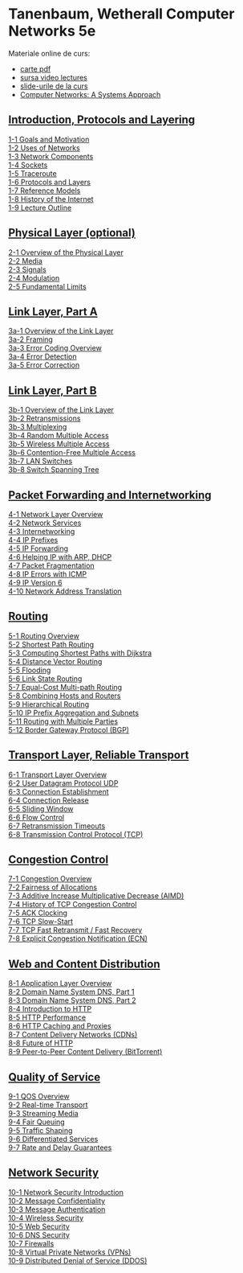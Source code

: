 Tanenbaum, Wetherall Computer Networks 5e
=========================================
Materiale online de curs:
- [carte pdf](http://www.uoitc.edu.iq/images/documents/informatics-institute/exam_materials/Computer%20Networks%20-%20A%20Tanenbaum%20-%205th%20edition.pdf)
- [sursa video lectures](https://media.pearsoncmg.com/ph/streaming/esm/tanenbaum5e_videonotes/tanenbaum_videoNotes.html)
- [slide-urile de la curs](http://nlp.unibuc.ro/people/liviu.html#Courses)
- [Computer Networks: A Systems Approach](https://book.systemsapproach.org/foundation.html)

[Introduction, Protocols and Layering](http://index-of.es/Varios-2/Computer%20Networks%205th%20Edition.pdf#page=25)
------------------------------------

[1-1 Goals and Motivation](http://mediaplayer.pearsoncmg.com/_ph_cc_ecs_set.title.1-1_Goals_and_Motivation__/ph/streaming/esm/tanenbaum5e_videonotes/1_1_goals_motivation_cn5e.m4v "1-1 Goals and Motivation")  
[1-2 Uses of Networks](http://mediaplayer.pearsoncmg.com/_ph_cc_ecs_set.title.1-2_Uses_of_Networks__/ph/streaming/esm/tanenbaum5e_videonotes/1_2_network_uses_cn5e.m4v "1-2 Uses of Networks")  
[1-3 Network Components](http://mediaplayer.pearsoncmg.com/_ph_cc_ecs_set.title.1-3_Network_Components__/ph/streaming/esm/tanenbaum5e_videonotes/1_3_network_components_cn5e.m4v "1-3 Network Components")  
[1-4 Sockets](http://mediaplayer.pearsoncmg.com/_ph_cc_ecs_set.title.1-4_Sockets__/ph/streaming/esm/tanenbaum5e_videonotes/1_4_sockets_cn5e.m4v "1-4 Sockets")  
[1-5 Traceroute](http://mediaplayer.pearsoncmg.com/_ph_cc_ecs_set.title.1-5_Traceroute__/ph/streaming/esm/tanenbaum5e_videonotes/1_5_traceroute_cn5e.m4v "1-5 Traceroute")  
[1-6 Protocols and Layers](http://mediaplayer.pearsoncmg.com/_ph_cc_ecs_set.title.1-6_Protocols_and_Layers__/ph/streaming/esm/tanenbaum5e_videonotes/1_6_protocol_layers_cn5e.m4v "1-6 Protocols and Layers")  
[1-7 Reference Models](http://mediaplayer.pearsoncmg.com/_ph_cc_ecs_set.title.1-7_Reference_Models__/ph/streaming/esm/tanenbaum5e_videonotes/1_7_reference_layers_cn5e.m4v "1-7 Reference Models")  
[1-8 History of the Internet](http://mediaplayer.pearsoncmg.com/_ph_cc_ecs_set.title.1-8_History_of_the_Internet__/ph/streaming/esm/tanenbaum5e_videonotes/1_8_internet_history_cn5e.m4v "1-8 History of the Internet")  
[1-9 Lecture Outline](http://mediaplayer.pearsoncmg.com/_ph_cc_ecs_set.title.1-9_Lecture_Outline__/ph/streaming/esm/tanenbaum5e_videonotes/1_9_lecture_outline_cn5e.m4v "1-9 Lecture Outline")

[Physical Layer (optional)](http://index-of.es/Varios-2/Computer%20Networks%205th%20Edition.pdf#page=113)
--------------

[2-1 Overview of the Physical Layer](http://mediaplayer.pearsoncmg.com/_ph_cc_ecs_set.title.2-1_Overview_of_the_Physical_Layer__/ph/streaming/esm/tanenbaum5e_videonotes/2_1_physical_overview_cn5e.m4v "2-1 Overview of the Physical Layer")  
[2-2 Media](http://mediaplayer.pearsoncmg.com/_ph_cc_ecs_set.title.2-2_Media__/ph/streaming/esm/tanenbaum5e_videonotes/2_2_media_cn5e.m4v "2-2 Media")  
[2-3 Signals](http://mediaplayer.pearsoncmg.com/_ph_cc_ecs_set.title.2-3_Signals__/ph/streaming/esm/tanenbaum5e_videonotes/2_3_signals_cn5e.m4v "2-3 Signals")  
[2-4 Modulation](http://mediaplayer.pearsoncmg.com/_ph_cc_ecs_set.title.2-4_Modulation__/ph/streaming/esm/tanenbaum5e_videonotes/2_4_modulation_cn5e.m4v "2-4 Modulation")  
[2-5 Fundamental Limits](http://mediaplayer.pearsoncmg.com/_ph_cc_ecs_set.title.2-5_Fundamental_Limits__/ph/streaming/esm/tanenbaum5e_videonotes/2_5_limits_cn5e.m4v "2-5 Fundamental Limits")

[Link Layer, Part A](http://index-of.es/Varios-2/Computer%20Networks%205th%20Edition.pdf#page=218)
------------------

[3a-1 Overview of the Link Layer](http://mediaplayer.pearsoncmg.com/_ph_cc_ecs_set.title.3a-1_Overview_of_the_Link_Layer__/ph/streaming/esm/tanenbaum5e_videonotes/3a_1_link_overview_cn5e.m4v "3a-1 Overview of the Link Layer")  
[3a-2 Framing](http://mediaplayer.pearsoncmg.com/_ph_cc_ecs_set.title.3a-2_Framing__/ph/streaming/esm/tanenbaum5e_videonotes/3a_2_framing_cn5e.m4v "3a-2 Framing")  
[3a-3 Error Coding Overview](http://mediaplayer.pearsoncmg.com/_ph_cc_ecs_set.title.3a-3_Error_Coding_Overview__/ph/streaming/esm/tanenbaum5e_videonotes/3a_3_error_overview_cn5e.m4v "3a-3 Error Coding Overview")  
[3a-4 Error Detection](http://mediaplayer.pearsoncmg.com/_ph_cc_ecs_set.title.3a-4_Error_Detection__/ph/streaming/esm/tanenbaum5e_videonotes/3a_4_error_detection_cn5e.m4v "3a-4 Error Detection")  
[3a-5 Error Correction](http://mediaplayer.pearsoncmg.com/_ph_cc_ecs_set.title.3a-5_Error_Correction__/ph/streaming/esm/tanenbaum5e_videonotes/3a_5_error_correction_cn5e.m4v "3a-5 Error Correction")

[Link Layer, Part B](http://index-of.es/Varios-2/Computer%20Networks%205th%20Edition.pdf#page=281)
------------------

[3b-1 Overview of the Link Layer](http://mediaplayer.pearsoncmg.com/_ph_cc_ecs_set.title.3b-1_Overview_of_the_Link_Layer__/ph/streaming/esm/tanenbaum5e_videonotes/3b_1_link_overview_cn5e.m4v "3b-1 Overview of the Link Layer")  
[3b-2 Retransmissions](http://mediaplayer.pearsoncmg.com/_ph_cc_ecs_set.title.3b-2_Retransmissions__/ph/streaming/esm/tanenbaum5e_videonotes/3b_2_arq_cn5e.m4v "3b-2 Retransmissions")  
[3b-3 Multiplexing](http://mediaplayer.pearsoncmg.com/_ph_cc_ecs_set.title.3b-3_Multiplexing__/ph/streaming/esm/tanenbaum5e_videonotes/3b_3_multiplexing_cn5e.m4v "3b-3 Multiplexing")  
[3b-4 Random Multiple Access](http://mediaplayer.pearsoncmg.com/_ph_cc_ecs_set.title.3b-4_Random_Multiple_Access__/ph/streaming/esm/tanenbaum5e_videonotes/3b_4_random_access_cn5e.m4v "3b-4 Random Multiple Access")  
[3b-5 Wireless Multiple Access](http://mediaplayer.pearsoncmg.com/_ph_cc_ecs_set.title.3b-5_Wireless_Multiple_Access__/ph/streaming/esm/tanenbaum5e_videonotes/3b_5_wireless_access_cn5e.m4v "3b-5 Wireless Multiple Access")  
[3b-6 Contention-Free Multiple Access](http://mediaplayer.pearsoncmg.com/_ph_cc_ecs_set.title.3b-6_Contention-Free_Multiple_Access__/ph/streaming/esm/tanenbaum5e_videonotes/3b_6_contention_free_cn5e.m4v "3b-6 Contention-Free Multiple Access")  
[3b-7 LAN Switches](http://mediaplayer.pearsoncmg.com/_ph_cc_ecs_set.title.3b-7_LAN_Switches__/ph/streaming/esm/tanenbaum5e_videonotes/3b_7_switches_cn5e.m4v "3b-7 LAN Switches")  
[3b-8 Switch Spanning Tree](http://mediaplayer.pearsoncmg.com/_ph_cc_ecs_set.title.3b-8_Switch_Spanning_Tree__/ph/streaming/esm/tanenbaum5e_videonotes/3b_8_spanning_tree_cn5e.m4v "3b-8 Switch Spanning Tree")

[Packet Forwarding and Internetworking](http://index-of.es/Varios-2/Computer%20Networks%205th%20Edition.pdf#page=379)
-------------------------------------

[4-1 Network Layer Overview](http://mediaplayer.pearsoncmg.com/_ph_cc_ecs_set.title.4-1_Network_Layer_Overview__/ph/streaming/esm/tanenbaum5e_videonotes/4_1_network_overview_cn5e.m4v "4-1 Network Layer Overview")  
[4-2 Network Services](http://mediaplayer.pearsoncmg.com/_ph_cc_ecs_set.title.4-2_Network_Services__/ph/streaming/esm/tanenbaum5e_videonotes/4_2_network_service_cn5e.m4v "4-2 Network Services")  
[4-3 Internetworking](http://mediaplayer.pearsoncmg.com/_ph_cc_ecs_set.title.4-3_Internetworking__/ph/streaming/esm/tanenbaum5e_videonotes/4_3_internetworking_cn5e.m4v "4-3 Internetworking")  
[4-4 IP Prefixes](http://mediaplayer.pearsoncmg.com/_ph_cc_ecs_set.title.4-4_IP_Prefixes__/ph/streaming/esm/tanenbaum5e_videonotes/4_4_ip_prefixes_cn5e.m4v "4-4 IP Prefixes")  
[4-5 IP Forwarding](http://mediaplayer.pearsoncmg.com/_ph_cc_ecs_set.title.4-5_IP_Forwarding__/ph/streaming/esm/tanenbaum5e_videonotes/4_5_ip_forwarding_cn5e.m4v "4-5 IP Forwarding")  
[4-6 Helping IP with ARP, DHCP](http://mediaplayer.pearsoncmg.com/_ph_cc_ecs_set.title.4-6_Helping_IP_with_ARP,_DHCP__/ph/streaming/esm/tanenbaum5e_videonotes/4_6_ip_helpers_cn5e.m4v "4-6 Helping IP with ARP, DHCP")  
[4-7 Packet Fragmentation](http://mediaplayer.pearsoncmg.com/_ph_cc_ecs_set.title.4-7_Packet_Fragmentation__/ph/streaming/esm/tanenbaum5e_videonotes/4_7_fragmentation_cn5e.m4v "4-7 Packet Fragmentation")  
[4-8 IP Errors with ICMP](http://mediaplayer.pearsoncmg.com/_ph_cc_ecs_set.title.4-8_IP_Errors_with_ICMP__/ph/streaming/esm/tanenbaum5e_videonotes/4_8_ip_errors_cn5e.m4v "4-8 IP Errors with ICMP")  
[4-9 IP Version 6](http://mediaplayer.pearsoncmg.com/_ph_cc_ecs_set.title.4-9_IP_Version_6__/ph/streaming/esm/tanenbaum5e_videonotes/4_9_ipv6_cn5e.m4v "4-9 IP Version 6")  
[4-10 Network Address Translation](http://mediaplayer.pearsoncmg.com/_ph_cc_ecs_set.title.4-10_Network_Address_Translation__/ph/streaming/esm/tanenbaum5e_videonotes/4_10_nat_cn5e.m4v "4-10 Network Address Translation")

[Routing](http://index-of.es/Varios-2/Computer%20Networks%205th%20Edition.pdf#page=386)
-------

[5-1 Routing Overview](http://mediaplayer.pearsoncmg.com/_ph_cc_ecs_set.title.5-1_Routing_Overview__/ph/streaming/esm/tanenbaum5e_videonotes/5_1_routing_overview_cn5e.m4v "5-1 Routing Overview")  
[5-2 Shortest Path Routing](http://mediaplayer.pearsoncmg.com/_ph_cc_ecs_set.title.5-2_Shortest_Path_Routing__/ph/streaming/esm/tanenbaum5e_videonotes/5_2_shortest_path_cn5e.m4v "5-2 Shortest Path Routing")  
[5-3 Computing Shortest Paths with Dijkstra](http://mediaplayer.pearsoncmg.com/_ph_cc_ecs_set.title.5-3_Computing_Shortest_Paths_with_Dijkstra__/ph/streaming/esm/tanenbaum5e_videonotes/5_3_dijkstra_cn5e.m4v "5-3 Computing Shortest Paths with Dijkstra")  
[5-4 Distance Vector Routing](http://mediaplayer.pearsoncmg.com/_ph_cc_ecs_set.title.5-4_Distance_Vector_Routing__/ph/streaming/esm/tanenbaum5e_videonotes/5_4_distance_vector_cn5e.m4v "5-4 Distance Vector Routing")  
[5-5 Flooding](http://mediaplayer.pearsoncmg.com/_ph_cc_ecs_set.title.5-5_Flooding__/ph/streaming/esm/tanenbaum5e_videonotes/5_5_flooding_cn5e.m4v "5-5 Flooding")  
[5-6 Link State Routing](http://mediaplayer.pearsoncmg.com/_ph_cc_ecs_set.title.5-6_Link_State_Routing__/ph/streaming/esm/tanenbaum5e_videonotes/5_6_link_state_cn5e.m4v "5-6 Link State Routing")  
[5-7 Equal-Cost Multi-path Routing](http://mediaplayer.pearsoncmg.com/_ph_cc_ecs_set.title.5-7_Equal-Cost_Multi-path_Routing__/ph/streaming/esm/tanenbaum5e_videonotes/5_7_ecmp_cn5e.m4v "5-7 Equal-Cost Multi-path Routing")  
[5-8 Combining Hosts and Routers](http://mediaplayer.pearsoncmg.com/_ph_cc_ecs_set.title.5-8_Combining_Hosts_and_Routers__/ph/streaming/esm/tanenbaum5e_videonotes/5_8_hosts_router_cn5e.m4v "5-8 Combining Hosts and Routers")  
[5-9 Hierarchical Routing](http://mediaplayer.pearsoncmg.com/_ph_cc_ecs_set.title.5-9_Hierarchical_Routing__/ph/streaming/esm/tanenbaum5e_videonotes/5_9_hierarchical_cn5e.m4v "5-9 Hierarchical Routing")  
[5-10 IP Prefix Aggregation and Subnets](http://mediaplayer.pearsoncmg.com/_ph_cc_ecs_set.title.5-10_IP_Prefix_Aggregation_and_Subnets__/ph/streaming/esm/tanenbaum5e_videonotes/5_10_aggregation_cn5e.m4v "5-10 IP Prefix Aggregation and Subnets")  
[5-11 Routing with Multiple Parties](http://mediaplayer.pearsoncmg.com/_ph_cc_ecs_set.title.5-11_Routing_with_Multiple_Parties__/ph/streaming/esm/tanenbaum5e_videonotes/5_11_policy_cn5e.m4v "5-11 Routing with Multiple Parties")  
[5-12 Border Gateway Protocol (BGP)](http://mediaplayer.pearsoncmg.com/_ph_cc_ecs_set.title.5-12_Border_Gateway_Protocol_(BGP)__/ph/streaming/esm/tanenbaum5e_videonotes/5_12_bgp_cn5e.m4v "5-12 Border Gateway Protocol (BGP)")

[Transport Layer, Reliable Transport](http://index-of.es/Varios-2/Computer%20Networks%205th%20Edition.pdf#page=519)
-----------------------------------

[6-1 Transport Layer Overview](http://mediaplayer.pearsoncmg.com/_ph_cc_ecs_set.title.6-1_Transport_Layer_Overview__/ph/streaming/esm/tanenbaum5e_videonotes/6_1_transport_overview_cn5e.m4v "6-1 Transport Layer Overview")  
[6-2 User Datagram Protocol UDP](http://mediaplayer.pearsoncmg.com/_ph_cc_ecs_set.title.6-2_User_Datagram_Protocol%20(UDP)__/ph/streaming/esm/tanenbaum5e_videonotes/6_2_udp_cn5e.m4v)  
[6-3 Connection Establishment](http://mediaplayer.pearsoncmg.com/_ph_cc_ecs_set.title.6-3_Connection_Establishment__/ph/streaming/esm/tanenbaum5e_videonotes/6_3_connection_establish_cn5e.m4v "6-3 Connection Establishment")  
[6-4 Connection Release](http://mediaplayer.pearsoncmg.com/_ph_cc_ecs_set.title.6-4_Connection_Release__/ph/streaming/esm/tanenbaum5e_videonotes/6_4_connection_release_cn5e.m4v "6-4 Connection Release")  
[6-5 Sliding Window](http://mediaplayer.pearsoncmg.com/_ph_cc_ecs_set.title.6-5_Sliding_Window__/ph/streaming/esm/tanenbaum5e_videonotes/6_5_sliding_window_cn5e.m4v "6-5 Sliding Window")  
[6-6 Flow Control](http://mediaplayer.pearsoncmg.com/_ph_cc_ecs_set.title.6-6_Flow_Control__/ph/streaming/esm/tanenbaum5e_videonotes/6_6_flow_control_cn5e.m4v "6-6 Flow Control")  
[6-7 Retransmission Timeouts](http://mediaplayer.pearsoncmg.com/_ph_cc_ecs_set.title.6-7_Retransmission_Timeouts__/ph/streaming/esm/tanenbaum5e_videonotes/6_7_timeouts_cn5e.m4v "6-7 Retransmission Timeouts")  
[6-8 Transmission Control Protocol (TCP)](http://mediaplayer.pearsoncmg.com/_ph_cc_ecs_set.title.6-8_Transmission_Control_Protocol_(TCP)__/ph/streaming/esm/tanenbaum5e_videonotes/6_8_tcp_cn5e.m4v "6-8 Transmission Control Protocol (TCP)")

[Congestion Control](http://index-of.es/Varios-2/Computer%20Networks%205th%20Edition.pdf#page=554)
------------------

[7-1 Congestion Overview](http://mediaplayer.pearsoncmg.com/_ph_cc_ecs_set.title.7-1_Congestion_Overview__/ph/streaming/esm/tanenbaum5e_videonotes/7_1_congestion_overview_cn5e.m4v "7-1 Congestion Overview")  
[7-2 Fairness of Allocations](http://mediaplayer.pearsoncmg.com/_ph_cc_ecs_set.title.7-2_Fairness_of_Allocations__/ph/streaming/esm/tanenbaum5e_videonotes/7_2_fairness_cn5e.m4v "7-2 Fairness of Allocations")  
[7-3 Additive Increase Multiplicative Decrease (AIMD)](http://mediaplayer.pearsoncmg.com/_ph_cc_ecs_set.title.7-3_Additive_Increase_Multiplicative_Decrease_(AIMD)__/ph/streaming/esm/tanenbaum5e_videonotes/7_3_aimd_cn5e.m4v "7-3 Additive Increase Multiplicative Decrease (AIMD)")  
[7-4 History of TCP Congestion Control](http://mediaplayer.pearsoncmg.com/_ph_cc_ecs_set.title.7-4_History_of_TCP_Congestion_Control__/ph/streaming/esm/tanenbaum5e_videonotes/7_4_tcp_history_cn5e.m4v "7-4 History of TCP Congestion Control")  
[7-5 ACK Clocking](http://mediaplayer.pearsoncmg.com/_ph_cc_ecs_set.title.7-5_ACK_Clocking__/ph/streaming/esm/tanenbaum5e_videonotes/7_5_ack_clock_cn5e.m4v "7-5 ACK Clocking")  
[7-6 TCP Slow-Start](http://mediaplayer.pearsoncmg.com/_ph_cc_ecs_set.title.7-6_TCP_Slow-Start__/ph/streaming/esm/tanenbaum5e_videonotes/7_6_slow_start_cn5e.m4v "7-6 TCP Slow-Start")  
[7-7 TCP Fast Retransmit / Fast Recovery](http://mediaplayer.pearsoncmg.com/_ph_cc_ecs_set.title.7-7_TCP_Fast_Retransmit_-_Fast_Recovery__/ph/streaming/esm/tanenbaum5e_videonotes/7_7_fast_recovery_cn5e.m4v "7-7 TCP Fast Retransmit / Fast Recovery")  
[7-8 Explicit Congestion Notification (ECN)](http://mediaplayer.pearsoncmg.com/_ph_cc_ecs_set.title.7-8_Explicit_Congestion_Notification_(ECN)__/ph/streaming/esm/tanenbaum5e_videonotes/7_8_ecn_cn5e.m4v "7-8 Explicit Congestion Notification (ECN)")

[Web and Content Distribution](http://index-of.es/Varios-2/Computer%20Networks%205th%20Edition.pdf#page=670)
----------------------------

[8-1 Application Layer Overview](http://mediaplayer.pearsoncmg.com/_ph_cc_ecs_set.title.8-1_Application_Layer_Overview__/ph/streaming/esm/tanenbaum5e_videonotes/8_1_application_overview_cn5e.m4v "8-1 Application Layer Overview")  
[8-2 Domain Name System DNS, Part 1](https://mediaplayer.pearsoncmg.com/_ph_cc_ecs_set.title.8-2_Domain_Name_System_(DNS),_Part_1__/ph/streaming/esm/tanenbaum5e_videonotes/8_2_dns_cn5e.m4v)  
[8-3 Domain Name System DNS, Part 2](https://mediaplayer.pearsoncmg.com/_ph_cc_ecs_set.title.8-3_Domain_Name_System_(DNS),_Part%202__/ph/streaming/esm/tanenbaum5e_videonotes/8_3_dns_cn5e.m4v)  
[8-4 Introduction to HTTP](http://mediaplayer.pearsoncmg.com/_ph_cc_ecs_set.title.8-4_Introduction_to_HTTP__/ph/streaming/esm/tanenbaum5e_videonotes/8_4_http_cn5e.m4v "8-4 Introduction to HTTP")  
[8-5 HTTP Performance](http://mediaplayer.pearsoncmg.com/_ph_cc_ecs_set.title.8-5_HTTP_Performance__/ph/streaming/esm/tanenbaum5e_videonotes/8_5_http_performance_cn5e.m4v "8-5 HTTP Performance")  
[8-6 HTTP Caching and Proxies](http://mediaplayer.pearsoncmg.com/_ph_cc_ecs_set.title.8-6_HTTP_Caching_and_Proxies__/ph/streaming/esm/tanenbaum5e_videonotes/8_6_http_caching_cn5e.m4v "8-6 HTTP Caching and Proxies")  
[8-7 Content Delivery Networks (CDNs)](http://mediaplayer.pearsoncmg.com/_ph_cc_ecs_set.title.8-7_Content_Delivery_Networks_(CDNs)__/ph/streaming/esm/tanenbaum5e_videonotes/8_7_cdns_cn5e.m4v "8-7 Content Delivery Networks (CDNs)")  
[8-8 Future of HTTP](http://mediaplayer.pearsoncmg.com/_ph_cc_ecs_set.title.8-8_Future_of_HTTP__/ph/streaming/esm/tanenbaum5e_videonotes/8_8_http_future_cn5e.m4v "8-8 Future of HTTP")  
[8-9 Peer-to-Peer Content Delivery (BitTorrent)](http://mediaplayer.pearsoncmg.com/_ph_cc_ecs_set.title.8-9_Peer-to-Peer_Content_Delivery_(BitTorrent)__/ph/streaming/esm/tanenbaum5e_videonotes/8_9_p2p_cn5e.m4v "8-9 Peer-to-Peer Content Delivery (BitTorrent)")

[Quality of Service](http://index-of.es/Varios-2/Computer%20Networks%205th%20Edition.pdf#page=721)
------------------

[9-1 QOS Overview](http://mediaplayer.pearsoncmg.com/_ph_cc_ecs_set.title.9-1_QOS_Overview__/ph/streaming/esm/tanenbaum5e_videonotes/9_1_qos_overview_cn5e.m4v "9-1 QOS Overview")  
[9-2 Real-time Transport](http://mediaplayer.pearsoncmg.com/_ph_cc_ecs_set.title.9-2_Real-time_Transport__/ph/streaming/esm/tanenbaum5e_videonotes/9_2_real_time_cn5e.m4v "9-2 Real-time Transport")  
[9-3 Streaming Media](http://mediaplayer.pearsoncmg.com/_ph_cc_ecs_set.title.9-3_Streaming_Media__/ph/streaming/esm/tanenbaum5e_videonotes/9_3_streaming_media_cn5e.m4v "9-3 Streaming Media")  
[9-4 Fair Queuing](http://mediaplayer.pearsoncmg.com/_ph_cc_ecs_set.title.9-4_Fair_Queuing__/ph/streaming/esm/tanenbaum5e_videonotes/9_4_fair_queuing_cn5e.m4v "9-4 Fair Queuing")  
[9-5 Traffic Shaping](http://mediaplayer.pearsoncmg.com/_ph_cc_ecs_set.title.9-5_Traffic_Shaping__/ph/streaming/esm/tanenbaum5e_videonotes/9_5_traffic_shaping_cn5e.m4v "9-5 Traffic Shaping")  
[9-6 Differentiated Services](http://mediaplayer.pearsoncmg.com/_ph_cc_ecs_set.title.9-6_Differentiated_Services__/ph/streaming/esm/tanenbaum5e_videonotes/9_6_diffserv_cn5e.m4v "9-6 Differentiated Services")  
[9-7 Rate and Delay Guarantees](http://mediaplayer.pearsoncmg.com/_ph_cc_ecs_set.title.9-7_Rate_and_Delay_Guarantees__/ph/streaming/esm/tanenbaum5e_videonotes/9_7_ratedelay_cn5e.m4v "9-7 Rate and Delay Guarantees")

[Network Security](http://index-of.es/Varios-2/Computer%20Networks%205th%20Edition.pdf#page=787)
----------------

[10-1 Network Security Introduction](http://mediaplayer.pearsoncmg.com/_ph_cc_ecs_set.title.10-1_Network_Security_Introduction__/ph/streaming/esm/tanenbaum5e_videonotes/10_1_network_security_cn5e.m4v "10-1 Network Security Introduction")  
[10-2 Message Confidentiality](http://mediaplayer.pearsoncmg.com/_ph_cc_ecs_set.title.10-2_Message_Confidentiality__/ph/streaming/esm/tanenbaum5e_videonotes/10_2_confidentiality_cn5e.m4v "10-2 Message Confidentiality")  
[10-3 Message Authentication](http://mediaplayer.pearsoncmg.com/_ph_cc_ecs_set.title.10-3_Message_Authentication__/ph/streaming/esm/tanenbaum5e_videonotes/10_3_authentication_cn5e.m4v "10-3 Message Authentication")  
[10-4 Wireless Security](http://mediaplayer.pearsoncmg.com/_ph_cc_ecs_set.title.10-4_Wireless_Security__/ph/streaming/esm/tanenbaum5e_videonotes/10_4_wireless_security_cn5e.m4v "10-4 Wireless Security")  
[10-5 Web Security](http://mediaplayer.pearsoncmg.com/_ph_cc_ecs_set.title.10-5_Web_Security__/ph/streaming/esm/tanenbaum5e_videonotes/10_5_web_security_cn5e.m4v "10-5 Web Security")  
[10-6 DNS Security](http://mediaplayer.pearsoncmg.com/_ph_cc_ecs_set.title.10-6_DNS_Security__/ph/streaming/esm/tanenbaum5e_videonotes/10_6_dns_security_cn5e.m4v "10-6 DNS Security")  
[10-7 Firewalls](http://mediaplayer.pearsoncmg.com/_ph_cc_ecs_set.title.10-7_Firewalls__/ph/streaming/esm/tanenbaum5e_videonotes/10_7_firewalls_cn5e.m4v "10-7 Firewalls")  
[10-8 Virtual Private Networks (VPNs)](http://mediaplayer.pearsoncmg.com/_ph_cc_ecs_set.title.10-8_Virtual_Private_Networks_(VPNs)__/ph/streaming/esm/tanenbaum5e_videonotes/10_8_vpns_cn5e.m4v "10-8 Virtual Private Networks (VPNs)")  
[10-9 Distributed Denial of Service (DDOS)](http://mediaplayer.pearsoncmg.com/_ph_cc_ecs_set.title.10-9_Distributed_Denial_of_Service_(DDOS)__/ph/streaming/esm/tanenbaum5e_videonotes/10_9_ddos_cn5e.m4v "10-9 Distributed Denial of Service (DDOS)")
